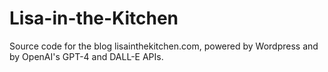 # Lisa-in-the-Kitchen
Source code for the blog lisainthekitchen.com, powered by Wordpress and by OpenAI's GPT-4 and DALL-E APIs.
